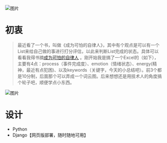 ![图片](https://user-images.githubusercontent.com/20177836/149659167-bbd70163-b5ef-4229-9702-41cf810134d5.png)


# 初衷

> 最近看了一个书，叫做《成为可怕的自律人》，其中有个观点是可以有一个List来给自己做的事进行打分评估，以此来判断List完成的状态。具体可以看看我得书摘[成为可怕的自律人](https://www.emperinter.info/2022/01/12/triggers-creating-behavior-that-lasts-becoming-the-person-you-want-to-be/) 。刚开始我是搞了一个Excel的（如下），主要有4点：process（事件完成度）、emotion（情绪状态）、energy(精神，最近有点犯困)、以及keywords（关键字，今天的小总结吧）。前3个都是10分制，后面那个可以弄成一个词云图。后来想想还是用技术人的角度搞个轮子吧，顺便学点小东西。

![图片](https://user-images.githubusercontent.com/20177836/149657815-798f1e57-4b49-4c25-a874-aeebbf868761.png)


# 设计

- Python
- Django【网页版部署，随时随地可用】

